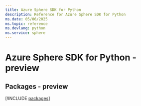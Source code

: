 ```yaml
---
title: Azure Sphere SDK for Python
description: Reference for Azure Sphere SDK for Python
ms.date: 05/06/2025
ms.topic: reference
ms.devlang: python
ms.service: sphere
---
```

# Azure Sphere SDK for Python - preview
## Packages - preview
[!INCLUDE [packages](sphere-index.md)]